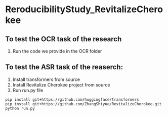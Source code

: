 # ReroducibilityStudy_RevitalizeCherokee

## To test the OCR task of the research
1) Run the code we provide in the OCR folder


## To test the ASR task of the reaserch:
1) Install transformers from source
2) Install Revitalize Cherokee project from source
3) Run run.py file

```
pip install git+https://github.com/huggingface/transformers
pip install git+https://github.com/ZhangShiyue/RevitalizeCherokee.git
python run.py
```
